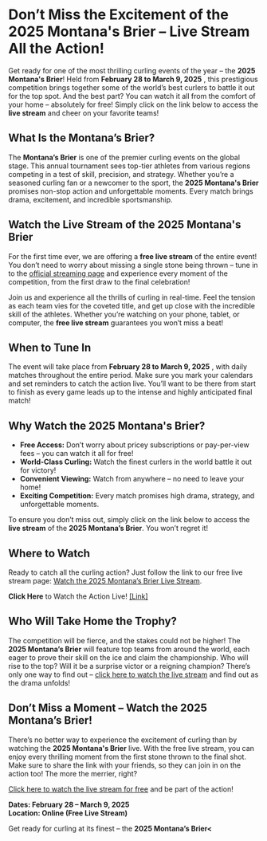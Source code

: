 # Don’t Miss the Excitement of the 2025 Montana's Brier – Live Stream All the Action!

Get ready for one of the most thrilling curling events of the year – the **2025 Montana's Brier**! Held from **February 28 to March 9, 2025** , this prestigious competition brings together some of the world’s best curlers to battle it out for the top spot. And the best part? You can watch it all from the comfort of your home – absolutely for free! Simply click on the link below to access the **live stream** and cheer on your favorite teams!

## What Is the Montana’s Brier?

The **Montana’s Brier** is one of the premier curling events on the global stage. This annual tournament sees top-tier athletes from various regions competing in a test of skill, precision, and strategy. Whether you’re a seasoned curling fan or a newcomer to the sport, the **2025 Montana's Brier** promises non-stop action and unforgettable moments. Every match brings drama, excitement, and incredible sportsmanship.

## Watch the Live Stream of the 2025 Montana's Brier

For the first time ever, we are offering a **free live stream** of the entire event! You don’t need to worry about missing a single stone being thrown – tune in to the [official streaming page](https://tinyurl.com/livestreamfreeo?st=2025montanasbrier&si=gh) and experience every moment of the competition, from the first draw to the final celebration!

Join us and experience all the thrills of curling in real-time. Feel the tension as each team vies for the coveted title, and get up close with the incredible skill of the athletes. Whether you’re watching on your phone, tablet, or computer, the **free live stream** guarantees you won’t miss a beat!

## When to Tune In

The event will take place from **February 28 to March 9, 2025** , with daily matches throughout the entire period. Make sure you mark your calendars and set reminders to catch the action live. You’ll want to be there from start to finish as every game leads up to the intense and highly anticipated final match!

## Why Watch the 2025 Montana's Brier?

- **Free Access:** Don’t worry about pricey subscriptions or pay-per-view fees – you can watch it all for free!
- **World-Class Curling:** Watch the finest curlers in the world battle it out for victory!
- **Convenient Viewing:** Watch from anywhere – no need to leave your home!
- **Exciting Competition:** Every match promises high drama, strategy, and unforgettable moments.

To ensure you don’t miss out, simply click on the link below to access the **live stream** of the **2025 Montana’s Brier**. You won’t regret it!

## Where to Watch

Ready to catch all the curling action? Just follow the link to our free live stream page: [Watch the 2025 Montana’s Brier Live Stream](https://tinyurl.com/livestreamfreeo?st=2025montanasbrier&si=gh).

**Click Here** to Watch the Action Live! [[Link]](https://tinyurl.com/livestreamfreeo?st=2025montanasbrier&si=gh)

## Who Will Take Home the Trophy?

The competition will be fierce, and the stakes could not be higher! The **2025 Montana’s Brier** will feature top teams from around the world, each eager to prove their skill on the ice and claim the championship. Who will rise to the top? Will it be a surprise victor or a reigning champion? There’s only one way to find out – [click here to watch the live stream](https://tinyurl.com/livestreamfreeo?st=2025montanasbrier&si=gh) and find out as the drama unfolds!

## Don’t Miss a Moment – Watch the 2025 Montana’s Brier!

There’s no better way to experience the excitement of curling than by watching the **2025 Montana's Brier** live. With the free live stream, you can enjoy every thrilling moment from the first stone thrown to the final shot. Make sure to share the link with your friends, so they can join in on the action too! The more the merrier, right?

[Click here to watch the live stream for free](https://tinyurl.com/livestreamfreeo?st=2025montanasbrier&si=gh) and be part of the action!

**Dates: February 28 – March 9, 2025**  
**Location: Online (Free Live Stream)**

Get ready for curling at its finest – the **2025 Montana’s Brier\<**
